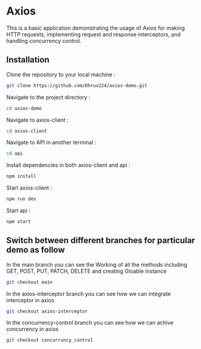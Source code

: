# Axios

This is a basic application demonstrating the usage of Axios for making HTTP requests, implementing request and response interceptors, and handling concurrency control.

## Installation

Clone the repository to your local machine :
```bash
git clone https://github.com/Dhruv224/axios-demo.git
```

Navigate to the project directory :
```bash
cd axios-demo
```

Navigate to axios-client :
```bash
cd axios-client
```

Navigate to API in another terminal :
```bash
cd api
```

Install dependencies in both axios-client and api :
```bash
npm install
```

Start axios-client :
```bash
npm run dev
```

Start api :
```bash
npm start
```

## Switch between different branches for particular demo as follow

In the main branch you can see the Working of all the methods including GET, POST, PUT, PATCH, DELETE and creating Gloable instance
```bash
git checkout main
```
In the axios-interceptor branch you can see how we can integrate interceptor in axios 
```bash
git checkout axios-interceptor
```
In the concurrency-control branch you can see how we can achive concurrency in axios 
```bash
git checkout concurruncy_control
```
